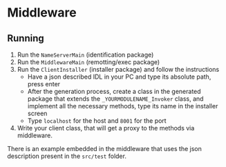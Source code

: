 # Middleware

## Running

1. Run the `NameServerMain` (identification package)
2. Run the `MiddlewareMain` (remotting/exec package)
3. Run the `ClientInstaller` (installer package) and follow the instructions
    - Have a json described IDL in your PC and type its absolute path, press enter
    - After the generation process, create a class in the generated package that extends the `_YOURMODULENAME_Invoker` class,
        and implement all the necessary methods, type its name in the installer screen
    - Type `localhost` for the host and `8001` for the port
4. Write your client class, that will get a proxy to the methods via middleware. 

There is an example embedded in the middleware that uses the json description present in the `src/test` folder.
